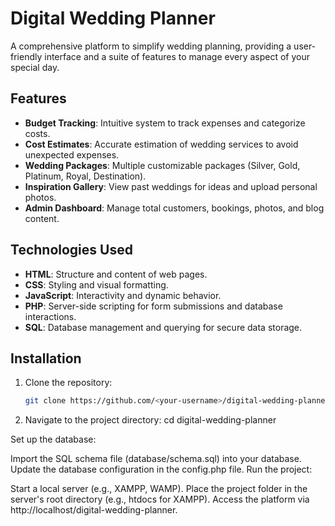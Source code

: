 # Digital Wedding Planner  

A comprehensive platform to simplify wedding planning, providing a user-friendly interface and a suite of features to manage every aspect of your special day.  

## Features  
- **Budget Tracking**: Intuitive system to track expenses and categorize costs.  
- **Cost Estimates**: Accurate estimation of wedding services to avoid unexpected expenses.  
- **Wedding Packages**: Multiple customizable packages (Silver, Gold, Platinum, Royal, Destination).  
- **Inspiration Gallery**: View past weddings for ideas and upload personal photos.  
- **Admin Dashboard**: Manage total customers, bookings, photos, and blog content.  

## Technologies Used  
- **HTML**: Structure and content of web pages.  
- **CSS**: Styling and visual formatting.  
- **JavaScript**: Interactivity and dynamic behavior.  
- **PHP**: Server-side scripting for form submissions and database interactions.  
- **SQL**: Database management and querying for secure data storage.  

## Installation  
1. Clone the repository:  
   ```bash  
   git clone https://github.com/<your-username>/digital-wedding-planner.git
2. Navigate to the project directory:
    cd digital-wedding-planner  

Set up the database:

Import the SQL schema file (database/schema.sql) into your database.
Update the database configuration in the config.php file.
Run the project:

Start a local server (e.g., XAMPP, WAMP).
Place the project folder in the server's root directory (e.g., htdocs for XAMPP).
Access the platform via http://localhost/digital-wedding-planner.
